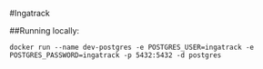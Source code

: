 #Ingatrack

##Running locally:
```
docker run --name dev-postgres -e POSTGRES_USER=ingatrack -e POSTGRES_PASSWORD=ingatrack -p 5432:5432 -d postgres
```
